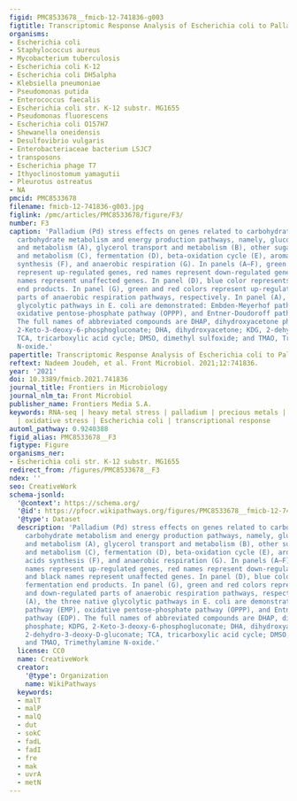 ```yaml
---
figid: PMC8533678__fmicb-12-741836-g003
figtitle: Transcriptomic Response Analysis of Escherichia coli to Palladium Stress
organisms:
- Escherichia coli
- Staphylococcus aureus
- Mycobacterium tuberculosis
- Escherichia coli K-12
- Escherichia coli DH5alpha
- Klebsiella pneumoniae
- Pseudomonas putida
- Enterococcus faecalis
- Escherichia coli str. K-12 substr. MG1655
- Pseudomonas fluorescens
- Escherichia coli O157H7
- Shewanella oneidensis
- Desulfovibrio vulgaris
- Enterobacteriaceae bacterium LSJC7
- transposons
- Escherichia phage T7
- Ithyoclinostomum yamagutii
- Pleurotus ostreatus
- NA
pmcid: PMC8533678
filename: fmicb-12-741836-g003.jpg
figlink: /pmc/articles/PMC8533678/figure/F3/
number: F3
caption: 'Palladium (Pd) stress effects on genes related to carbohydrate transport,
  carbohydrate metabolism and energy production pathways, namely, glucose transport
  and metabolism (A), glycerol transport and metabolism (B), other sugars transport
  and metabolism (C), fermentation (D), beta-oxidation cycle (E), aromatic amino acids
  synthesis (F), and anaerobic respiration (G). In panels (A–F), green gene names
  represent up-regulated genes, red names represent down-regulated genes, and black
  names represent unaffected genes. In panel (D), blue color represents fermentation
  end products. In panel (G), green and red colors represent up-regulated and down-regulated
  parts of anaerobic respiration pathways, respectively. In panel (A), the three native
  glycolytic pathways in E. coli are demonstrated: Embden-Meyerhof pathway (EMP),
  oxidative pentose-phosphate pathway (OPPP), and Entner-Doudoroff pathway (EDP).
  The full names of abbreviated compounds are DHAP, dihydroxyacetone phosphate; KDPG,
  2-Keto-3-deoxy-6-phosphogluconate; DHA, dihydroxyacetone; KDG, 2-dehydro-3-deoxy-D-gluconate;
  TCA, tricarboxylic acid cycle; DMSO, dimethyl sulfoxide; and TMAO, Trimethylamine
  N-oxide.'
papertitle: Transcriptomic Response Analysis of Escherichia coli to Palladium Stress.
reftext: Nadeem Joudeh, et al. Front Microbiol. 2021;12:741836.
year: '2021'
doi: 10.3389/fmicb.2021.741836
journal_title: Frontiers in Microbiology
journal_nlm_ta: Front Microbiol
publisher_name: Frontiers Media S.A.
keywords: RNA-seq | heavy metal stress | palladium | precious metals | nanoparticles
  | oxidative stress | Escherichia coli | transcriptional response
automl_pathway: 0.9240388
figid_alias: PMC8533678__F3
figtype: Figure
organisms_ner:
- Escherichia coli str. K-12 substr. MG1655
redirect_from: /figures/PMC8533678__F3
ndex: ''
seo: CreativeWork
schema-jsonld:
  '@context': https://schema.org/
  '@id': https://pfocr.wikipathways.org/figures/PMC8533678__fmicb-12-741836-g003.html
  '@type': Dataset
  description: 'Palladium (Pd) stress effects on genes related to carbohydrate transport,
    carbohydrate metabolism and energy production pathways, namely, glucose transport
    and metabolism (A), glycerol transport and metabolism (B), other sugars transport
    and metabolism (C), fermentation (D), beta-oxidation cycle (E), aromatic amino
    acids synthesis (F), and anaerobic respiration (G). In panels (A–F), green gene
    names represent up-regulated genes, red names represent down-regulated genes,
    and black names represent unaffected genes. In panel (D), blue color represents
    fermentation end products. In panel (G), green and red colors represent up-regulated
    and down-regulated parts of anaerobic respiration pathways, respectively. In panel
    (A), the three native glycolytic pathways in E. coli are demonstrated: Embden-Meyerhof
    pathway (EMP), oxidative pentose-phosphate pathway (OPPP), and Entner-Doudoroff
    pathway (EDP). The full names of abbreviated compounds are DHAP, dihydroxyacetone
    phosphate; KDPG, 2-Keto-3-deoxy-6-phosphogluconate; DHA, dihydroxyacetone; KDG,
    2-dehydro-3-deoxy-D-gluconate; TCA, tricarboxylic acid cycle; DMSO, dimethyl sulfoxide;
    and TMAO, Trimethylamine N-oxide.'
  license: CC0
  name: CreativeWork
  creator:
    '@type': Organization
    name: WikiPathways
  keywords:
  - malT
  - malP
  - malQ
  - dut
  - sokC
  - fadL
  - fadI
  - fre
  - mak
  - uvrA
  - metN
---
```

